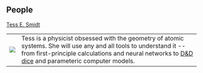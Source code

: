 ## People

<table border=0>
<tr>
<a href="https://blondegeek.github.io/">Tess E. Smidt</a>
</tr>
<tr>
<td>
<img src="http://www.atomicarchitects.github.io/assests/tess_with_duck_small.jpg">
</td>
<td>
Tess is a physicist obsessed with the geometry of atomic systems. She will use any and all tools to understand it -- from first-principle calculations and neural networks to <a href="https://en.wikipedia.org/wiki/Dice#Applications">D&D dice</a> and parameteric computer models.
</td>
</tr>
</table>
